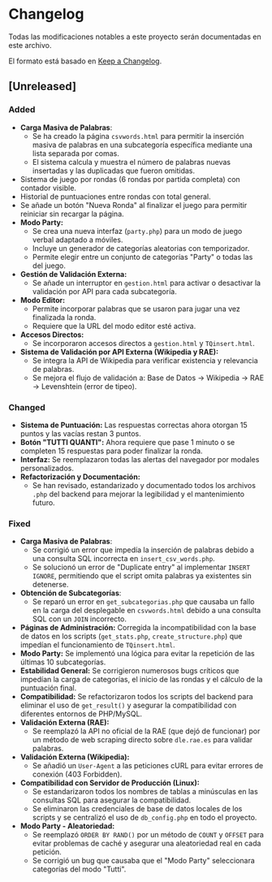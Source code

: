# Changelog

Todas las modificaciones notables a este proyecto serán documentadas en este archivo.

El formato está basado en [Keep a Changelog](https://keepachangelog.com/en/1.0.0/).

## [Unreleased]

### Added
- **Carga Masiva de Palabras**:
  - Se ha creado la página `csvwords.html` para permitir la inserción masiva de palabras en una subcategoría específica mediante una lista separada por comas.
  - El sistema calcula y muestra el número de palabras nuevas insertadas y las duplicadas que fueron omitidas.
- Sistema de juego por rondas (6 rondas por partida completa) con contador visible.
- Historial de puntuaciones entre rondas con total general.
- Se añade un botón "Nueva Ronda" al finalizar el juego para permitir reiniciar sin recargar la página.
- **Modo Party:**
  - Se crea una nueva interfaz (`party.php`) para un modo de juego verbal adaptado a móviles.
  - Incluye un generador de categorías aleatorias con temporizador.
  - Permite elegir entre un conjunto de categorías "Party" o todas las del juego.
- **Gestión de Validación Externa:**
  - Se añade un interruptor en `gestion.html` para activar o desactivar la validación por API para cada subcategoría.
- **Modo Editor:**
  - Permite incorporar palabras que se usaron para jugar una vez finalizada la ronda.
  - Requiere que la URL del modo editor esté activa.
- **Accesos Directos:**
  - Se incorporaron accesos directos a `gestion.html` y `TQinsert.html`.
- **Sistema de Validación por API Externa (Wikipedia y RAE):**
  - Se integra la API de Wikipedia para verificar existencia y relevancia de palabras.
  - Se mejora el flujo de validación a: Base de Datos -> Wikipedia -> RAE -> Levenshtein (error de tipeo).

### Changed
- **Sistema de Puntuación:** Las respuestas correctas ahora otorgan 15 puntos y las vacías restan 3 puntos.
- **Botón "TUTTI QUANTI":** Ahora requiere que pase 1 minuto o se completen 15 respuestas para poder finalizar la ronda.
- **Interfaz:** Se reemplazaron todas las alertas del navegador por modales personalizados.
- **Refactorización y Documentación:**
  - Se han revisado, estandarizado y documentado todos los archivos `.php` del backend para mejorar la legibilidad y el mantenimiento futuro.

### Fixed
- **Carga Masiva de Palabras**:
  - Se corrigió un error que impedía la inserción de palabras debido a una consulta SQL incorrecta en `insert_csv_words.php`.
  - Se solucionó un error de "Duplicate entry" al implementar `INSERT IGNORE`, permitiendo que el script omita palabras ya existentes sin detenerse.
- **Obtención de Subcategorías**:
  - Se reparó un error en `get_subcategorias.php` que causaba un fallo en la carga del desplegable en `csvwords.html` debido a una consulta SQL con un `JOIN` incorrecto.
- **Páginas de Administración:** Corregida la incompatibilidad con la base de datos en los scripts (`get_stats.php`, `create_structure.php`) que impedían el funcionamiento de `TQinsert.html`.
- **Modo Party:** Se implementó una lógica para evitar la repetición de las últimas 10 subcategorías.
- **Estabilidad General:** Se corrigieron numerosos bugs críticos que impedían la carga de categorías, el inicio de las rondas y el cálculo de la puntuación final.
- **Compatibilidad:** Se refactorizaron todos los scripts del backend para eliminar el uso de `get_result()` y asegurar la compatibilidad con diferentes entornos de PHP/MySQL.
- **Validación Externa (RAE):**
  - Se reemplazó la API no oficial de la RAE (que dejó de funcionar) por un método de web scraping directo sobre `dle.rae.es` para validar palabras.
- **Validación Externa (Wikipedia):**
  - Se añadió un `User-Agent` a las peticiones cURL para evitar errores de conexión (403 Forbidden).
- **Compatibilidad con Servidor de Producción (Linux):**
  - Se estandarizaron todos los nombres de tablas a minúsculas en las consultas SQL para asegurar la compatibilidad.
  - Se eliminaron las credenciales de base de datos locales de los scripts y se centralizó el uso de `db_config.php` en todo el proyecto.
- **Modo Party - Aleatoriedad:**
  - Se reemplazó `ORDER BY RAND()` por un método de `COUNT` y `OFFSET` para evitar problemas de caché y asegurar una aleatoriedad real en cada petición.
  - Se corrigió un bug que causaba que el "Modo Party" seleccionara categorías del modo "Tutti".